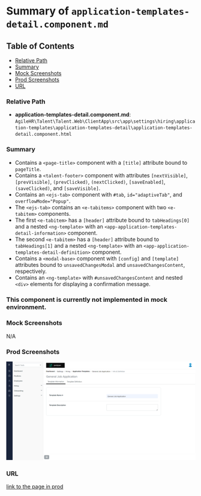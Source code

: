# Summary of `application-templates-detail.component.md`

## Table of Contents

-   [Relative Path](#relative-path)
-   [Summary](#summary)
-   [Mock Screenshots](#mock-screenshots)
-   [Prod Screenshots](#prod-screenshots)
-   [URL](#url)

### Relative Path

-   **application-templates-detail.component.md**: `AgileHR\Talent\Talent.Web\ClientApp\src\app\settings\hiring\application-templates\application-templates-detail\application-templates-detail.component.html`

### Summary

-   Contains a `<page-title>` component with a `[title]` attribute bound to `pageTitle`.
-   Contains a `<talent-footer>` component with attributes `[nextVisible]`, `[prevVisible]`, `(prevClicked)`, `(nextClicked)`, `[saveEnabled]`, `(saveClicked)`, and `[saveVisible]`.
-   Contains an `<ejs-tab>` component with `#tab`, `id="adaptiveTab"`, and `overflowMode="Popup"`.
-   The `<ejs-tab>` contains an `<e-tabitems>` component with two `<e-tabitem>` components.
-   The first `<e-tabitem>` has a `[header]` attribute bound to `tabHeadings[0]` and a nested `<ng-template>` with an `<app-application-templates-detail-information>` component.
-   The second `<e-tabitem>` has a `[header]` attribute bound to `tabHeadings[1]` and a nested `<ng-template>` with an `<app-application-templates-detail-definition>` component.
-   Contains a `<modal-base>` component with `[config]` and `[template]` attributes bound to `unsavedChangesModal` and `unsavedChangesContent`, respectively.
-   Contains an `<ng-template>` with `#unsavedChangesContent` and nested `<div>` elements for displaying a confirmation message.

### This component is currently not implemented in mock environment.

### Mock Screenshots

N/A

### Prod Screenshots

![Prod Screenshot](./application-templates-detail-prod.png)

### URL

[link to the page in prod](https://piedpiper.agilehr.net/core/settings/hiring/applicationtemplates/candidateapptemplate)
